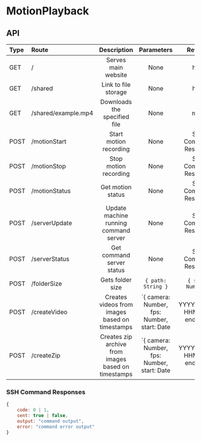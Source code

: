 # MotionPlayback

## API

|Type|Route|Description|Parameters|Returns|
| :-|:- |:-:|:-:|:-:|
|GET|/|Serves main website|None|html|
|GET|/shared|Link to file storage|None|html|
|GET|/shared/example.mp4|Downloads the specified file|None|mp4|
|POST|/motionStart|Start motion recording|None|SSH Command Response|
|POST|/motionStop|Stop motion recording|None|SSH Command Response|
|POST|/motionStatus|Get motion status|None|SSH Command Response|
|POST|/serverUpdate|Update machine running command server|None|SSH Command Response|
|POST|/serverStatus|Get command server status|None|SSH Command Response|
|POST|/folderSize|Gets folder size|`{ path: String }`|`{ size: Number }`|
|POST|/createVideo|Creates videos from images based on timestamps|`{ camera: Number, fps: Number, start: Date | YYYYMMDD-HHMMSS, end: Date | YYYYMMDD-HHMMSS }`|`{ id: String, url: String }`|
|POST|/createZip|Creates zip archive from images based on timestamps|`{ camera: Number, fps: Number, start: Date | YYYYMMDD-HHMMSS, end: Date | YYYYMMDD-HHMMSS }`|`{ id: String, url: String }`|


### SSH Command Responses

```javascript
{
    code: 0 | 1,
    sent: true | false,
    output: "command output",
    error: "command error output"
}
```
